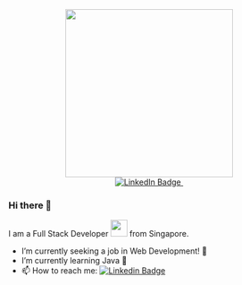 

<div id="header" align="center">
  <img src="https://media.giphy.com/media/CzbiCJTYOzHTW/giphy.gif" width="300"/>
</div>

<div id="badges" align='center'>
 <a href="https://www.linkedin.com/in/firdaus-ang-282b15142/">
    <img src="https://img.shields.io/badge/LinkedIn-blue?style=for-the-badge&logo=linkedin&logoColor=white" alt="LinkedIn Badge"/>
  </a>
  <img src="https://komarev.com/ghpvc/?username=fjrmario&style=plastic&color=blue" alt=""/>
</div>

              

### Hi there 👋

I am a Full Stack Developer <img src="https://media.giphy.com/media/1o1uxm9c9YcNoJrQ3W/giphy.gif" width="30"> from Singapore.


<!--
**fjrmario/fjrmario** is a ✨ _special_ ✨ repository because its `README.md` (this file) appears on your GitHub profile.

Here are some ideas to get you started:

- 🔭 I’m currently working on 
- 👯 I’m looking to collaborate on ...
- 🤔 I’m looking for help with ...
- 😄 Pronouns: ...
- ⚡ Fun fact: ...
- 😄 Pronouns: ...
- 👯 I’m looking to collaborate on ...
- 👯 I’m looking to collaborate on anything that involves new technologies a
-->
- I’m currently seeking a job in Web Development! 👀
- I’m currently learning Java 📝
- 📫 How to reach me: [![Linkedin Badge](https://img.shields.io/badge/-kakbar-blue?style=plastic&logo=Linkedin&logoColor=white)](https://www.linkedin.com/in/firdaus-ang-282b15142/)



